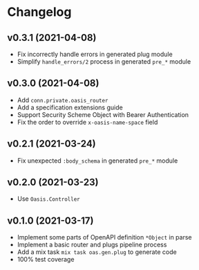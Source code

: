 # Changelog

## v0.3.1 (2021-04-08)
* Fix incorrectly handle errors in generated plug module
* Simplify `handle_errors/2` process in generated `pre_*` module

## v0.3.0 (2021-04-08)
* Add `conn.private.oasis_router`
* Add a specification extensions guide
* Support Security Scheme Object with Bearer Authentication
* Fix the order to override `x-oasis-name-space` field

## v0.2.1 (2021-03-24)
* Fix unexpected `:body_schema` in generated `pre_*` module

## v0.2.0 (2021-03-23)
* Use `Oasis.Controller`

## v0.1.0 (2021-03-17)
* Implement some parts of OpenAPI definition `*Object` in parse
* Implement a basic router and plugs pipeline process
* Add a mix task `mix task oas.gen.plug` to generate code
* 100% test coverage
